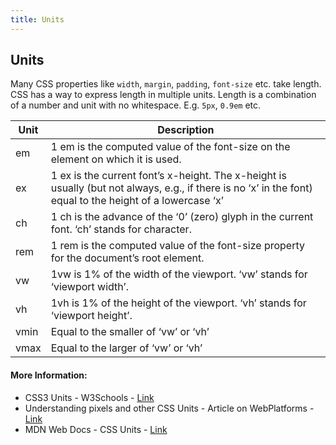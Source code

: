 ```yaml
---
title: Units
---
```

## Units

Many CSS properties like `width`, `margin`, `padding`, `font-size` etc. take length. CSS has a way to express length in multiple units. Length is a combination of a number and unit with no whitespace. E.g. `5px`, `0.9em` etc.

| Unit          | Description             |
|---------------|-----------------------|
|em             |1 em is the computed value of the font-size on the element on which it is used.	|
|ex             |1 ex is the current font’s x-height. The x-height is usually (but not always, e.g., if there is no ‘x’ in the font) equal to the height of a lowercase ‘x’	|
|ch             |1 ch is the advance of the ‘0’ (zero) glyph in the current font. ‘ch’ stands for character.	|
|rem            |1 rem is the computed value of the font-size property for the document’s root element.|
|vw             |1vw is 1% of the width of the viewport. ‘vw’ stands for ‘viewport width’.	|
|vh             |1vh is 1% of the height of the viewport. ‘vh’ stands for ‘viewport height’.	|
|vmin           |Equal to the smaller of ‘vw’ or ‘vh’	|
|vmax           |Equal to the larger of ‘vw’ or ‘vh’	|

#### More Information:

* CSS3 Units - W3Schools - [Link](https://www.w3schools.com/cssref/css_units.asp)
* Understanding pixels and other CSS Units - Article on WebPlatforms - [Link](https://webplatform.github.io/docs/tutorials/understanding-css-units/)
* MDN Web Docs - CSS Units - [Link](https://developer.mozilla.org/en-US/docs/Learn/CSS/Introduction_to_CSS/Values_and_units)

